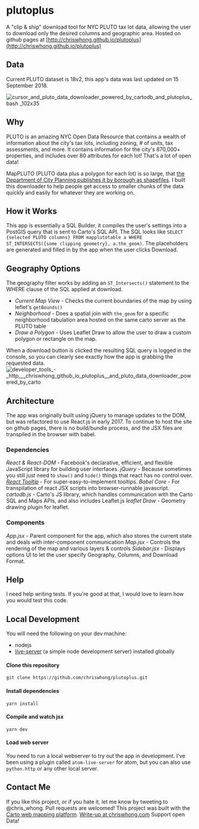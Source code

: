 # plutoplus
A "clip & ship" download tool for NYC PLUTO tax lot data, allowing the user to download only the desired columns and geographic area.
Hosted on github pages at [http://chriswhong.github.io/plutoplus](http://chriswhong.github.io/plutoplus)

## Data
Current PLUTO dataset is 18v2, this app's data was last updated on 15 September 2018.

![cursor_and_pluto_data_downloader_powered_by_cartodb_and_plutoplus_ _bash_ _102x35](https://cloud.githubusercontent.com/assets/1833820/8522377/7719b904-23bb-11e5-936c-0fe760ed3621.png)

## Why
PLUTO is an amazing NYC Open Data Resource that contains a wealth of information about the city's tax lots, including zoning, # of units, tax assessments, and more. It contains information for the city's 870,000+ properties, and includes over 80 attributes for each lot! That's a lot of open data!

MapPLUTO (PLUTO data plus a polygon for each lot) is so large, that [the Department of City Planning publishes it by borough as shapefiles](https://www1.nyc.gov/site/planning/data-maps/open-data/dwn-pluto-mappluto.page). I built this downloader to help people get access to smaller chunks of the data quickly and easily for whatever they are working on.

## How it Works
This app is essentially a SQL Builder, it compiles the user's settings into a PostGIS query that is sent to Carto's SQL API.  The SQL looks like `SELECT {selected PLUTO columns} FROM mapplutotable a WHERE ST_INTERSECTS({some clipping geometry}, a.the_geom)`.  The placeholders are generated and filled in by the app when the user clicks Download.

## Geography Options
The geography filter works by adding an `ST_Intersects()` statement to the WHERE clause of the SQL applied at download.
- _Current Map View_ - Checks the current boundaries of the map by using leflet's `getBounds()`
- _Neighborhood_ - Does a spatial join with `the_geom` for a specific neighborhood tabulation area hosted on the same carto server as the PLUTO table
- _Draw a Polygon_ - Uses Leaflet Draw to allow the user to draw a custom polygon or rectangle on the map.

When a download button is clicked the resulting SQL query is logged in the console, so you can clearly see exactly how the app is grabbing the requested data.
![developer_tools_-_http___chriswhong_github_io_plutoplus__and_pluto_data_downloader_powered_by_carto](https://cloud.githubusercontent.com/assets/1833820/24829573/6eb86676-1c42-11e7-8dbc-1d551bf264e3.png)

## Architecture
The app was originally built using jQuery to manage updates to the DOM, but was refactored to use React.js in early 2017.  To continue to host the site on github pages, there is no build/bundle process, and the JSX files are transpiled in the browser with babel.

### Dependencies
_React & React-DOM_ - Facebook's declarative, efficient, and flexible JavaScript library for building user interfaces.
_jQuery_ - Because sometimes you still just need to `show()` and `hide()` things that react has no control over.
_[React Tooltip](https://github.com/wwayne/react-tooltip)_ - For super-easy-to-implement tooltips.
_Babel Core_ - For transpilation of react JSX scripts into browser-runnable javascript.
_cartodb.js_ - Carto's JS library, which handles communication with the Carto SQL and Maps APIs, and also includes Leaflet.js
_leaflet Draw_ - Geometry drawing plugin for leaflet.

### Components
_App.jsx_ - Parent component for the app, which also stores the current state and deals with inter-component communication
_Map.jsx_ - Controls the rendering of the map and various layers & controls
_Sidebar.jsx_ - Displays options UI to let the user specify Geography, Columns, and Download Format.

## Help
I need help writing tests.  If you're good at that, I would love to learn how you would test this code.

## Local Development
You will need the following on your dev machine:
- nodejs
- [live-server](https://github.com/tapio/live-server) (a simple node development server) installed globally

#### Clone this repository

`git clone https://github.com/chriswhong/plutoplus.git`

#### Install dependencies

`yarn install`

#### Compile and watch jsx

`yarn dev`

#### Load web server

You need to run a local webserver to try out the app in development.  I've been using a plugin called `atom-live-server` for atom, but you can also use `python.http` or any other local server.


## Contact Me
If you like this project, or if you hate it, let me know by tweeting to @chris_whong. Pull requests are welcomed! This project was built with the [Carto web mapping platform](https://carto.com/). [Write-up at chriswhong.com](http://chriswhong.com/open-data/building-a-custom-downloader-for-nycs-pluto-data/) Support open Data!

